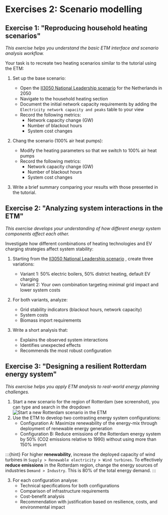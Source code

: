 # Exercises 2: Scenario modelling

## Exercise 1: "Reproducing household heating scenarios"
*This exercise helps you understand the basic ETM interface and scenario analysis workflow.*

Your task is to recreate two heating scenarios similar to the tutorial using the ETM:

1. Set up the base scenario:
   - Open the [II3050 National Leadership scenario](https://energytransitionmodel.com/saved_scenarios/14553) for the Netherlands in 2050
   - Navigate to the household heating section
   - Document the initial network capacity requirements by adding the `Electricity network capacity and peaks` table to your view
   - Record the following metrics:
       - Network capacity change (GW)
       - Number of blackout hours
       - System cost changes

2. Chang the scenario (100% air heat pumps):
   - Modify the heating parameters so that we switch to 100% air heat pumps
   - Record the following metrics:
     - Network capacity change (GW)
     - Number of blackout hours
     - System cost changes

3. Write a brief summary comparing your results with those presented in the tutorial.

## Exercise 2: "Analyzing system interactions in the ETM"
*This exercise develops your understanding of how different energy system components affect each other.*

Investigate how different combinations of heating technologies and EV charging strategies affect system stability:

1. Starting from the [II3050 National Leadership scenario](https://energytransitionmodel.com/saved_scenarios/14553) , create three variations:
   - Variant 1: 50% electric boilers, 50% district heating, default EV charging
   - Variant 2: Your own combination targeting minimal grid impact and lower system costs

2. For both variants, analyze:
   - Grid stability indicators (blackout hours, network capacity)
   - System costs
   - Biomass import requirements

3. Write a short analysis that:
   - Explains the observed system interactions
   - Identifies unexpected effects
   - Recommends the most robust configuration

## Exercise 3: "Designing a resilient Rotterdam energy system"
*This exercise helps you apply ETM analysis to real-world energy planning challenges.*

1. Start a new scenario for the region of Rotterdam (see screenshot), you can type and search in the dropdown
![Start a new Rotterdam scenario in the ETM](images/etm_rotterdam.png)
1. Use the ETM to develop two contrasting energy system configurations:
   - Configuration A: Maximize renewability of the energy-mix through deployment of renewable energy generation
   - Configuration B: Reduce emissions of the Rotterdam energy system by 50% (CO2 emissions relative to 1990) without using more than 150% import

:::{hint}
For higher **renewability**, increase the deployed capacity of wind turbines in `Supply > Renewable electricity > Wind turbines`. 
To effectively **reduce emissions** in the Rotterdam region, change the energy sources of industries `Demand > Industry`. This is 80% of the total energy demand. 
:::

3. For each configuration analyse:
   - Technical specifications for both configurations
   - Comparison of infrastructure requirements
   - Cost-benefit analysis
   - Recommendation with justification based on resilience, costs, and environmental impact